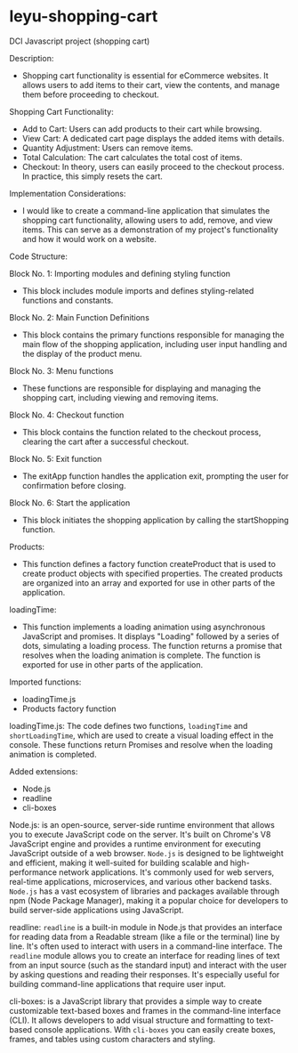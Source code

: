 # leyu-shopping-cart

DCI Javascript project (shopping cart)

Description:

- Shopping cart functionality is essential for eCommerce websites.
  It allows users to add items to their cart, view the contents, and manage them before proceeding to checkout.


Shopping Cart Functionality:

- Add to Cart:
  Users can add products to their cart while browsing.
- View Cart:
  A dedicated cart page displays the added items with details.
- Quantity Adjustment:
  Users can remove items.
- Total Calculation:
  The cart calculates the total cost of items.
- Checkout:
  In theory, users can easily proceed to the checkout process.
  In practice, this simply resets the cart.


Implementation Considerations:

- I would like to create a command-line application that simulates the shopping cart functionality,
  allowing users to add, remove, and view items. This can serve as a demonstration of my project's functionality and how it would work on a website.


Code Structure:

Block No. 1: Importing modules and defining styling function

- This block includes module imports and defines styling-related functions and constants.

Block No. 2: Main Function Definitions

- This block contains the primary functions responsible for managing the main flow of the shopping application, including user input handling and the display of the product menu.

Block No. 3: Menu functions

- These functions are responsible for displaying and managing the shopping cart, including viewing and removing items.

Block No. 4: Checkout function

- This block contains the function related to the checkout process, clearing the cart after a successful checkout.

Block No. 5: Exit function

- The exitApp function handles the application exit, prompting the user for confirmation before closing.

Block No. 6: Start the application

- This block initiates the shopping application by calling the startShopping function.

Products:

- This function defines a factory function createProduct that is used to create product objects with specified properties. The created products are organized into an array and exported for use in other parts of the application.

loadingTime:

- This function implements a loading animation using asynchronous JavaScript and promises. It displays "Loading" followed by a series of dots, simulating a loading process. The function returns a promise that resolves when the loading animation is complete. The function is exported for use in other parts of the application.



Imported functions:

- loadingTime.js
- Products factory function

loadingTime.js:
The code defines two functions, `loadingTime` and `shortLoadingTime`, which are used to create a visual loading effect in the console.
These functions return Promises and resolve when the loading animation is completed.



Added extensions:

- Node.js
- readline
- cli-boxes

Node.js:
is an open-source, server-side runtime environment that allows you to execute JavaScript code on the server.
It's built on Chrome's V8 JavaScript engine and provides a runtime environment for executing JavaScript outside of a web browser.
`Node.js` is designed to be lightweight and efficient, making it well-suited for building scalable and high-performance network applications.
It's commonly used for web servers, real-time applications, microservices, and various other backend tasks.
`Node.js` has a vast ecosystem of libraries and packages available through npm (Node Package Manager), making it a popular choice for developers to build server-side applications using JavaScript.

readline:
`readline` is a built-in module in Node.js that provides an interface for reading data from a Readable stream (like a file or the terminal) line by line.
It's often used to interact with users in a command-line interface.
The `readline` module allows you to create an interface for reading lines of text from an input source (such as the standard input) and interact with the user by asking questions and reading their responses.
It's especially useful for building command-line applications that require user input.

cli-boxes:
is a JavaScript library that provides a simple way to create customizable text-based boxes and frames in the command-line interface (CLI).
It allows developers to add visual structure and formatting to text-based console applications. With `cli-boxes` you can easily create boxes, frames, and tables using custom characters and styling.
